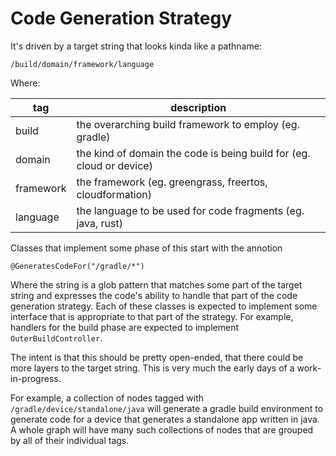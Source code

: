# Code Generation Strategy

It's driven by a target string that looks kinda like a pathname:
```
/build/domain/framework/language
```
Where:

tag | description
----|-----
build | the overarching build framework to employ (eg. gradle)
domain | the kind of domain the code is being build for (eg. cloud or device)
framework | the framework (eg. greengrass, freertos, cloudformation)
language | the language to be used for code fragments (eg. java, rust)

Classes that implement some phase of this start with the annotion
```
@GeneratesCodeFor("/gradle/*")
```
Where the string is a glob pattern that matches some part of the target string
and expresses the code's ability to handle that part of the code generation strategy.
Each of these classes is expected to implement some interface that is appropriate to
that part of the strategy.  For example, handlers for the build phase are expected to
implement `OuterBuildController`.

The intent is that this should be pretty open-ended, 
that there could be more layers to the target string.
This is very much the early days of a work-in-progress.

For example, a collection of nodes tagged with `/gradle/device/standalone/java`
will generate a gradle build environment to generate code for a device that
generates a standalone app written in java.  A whole graph will have many
such collections of nodes that are grouped by all of their individual tags.
